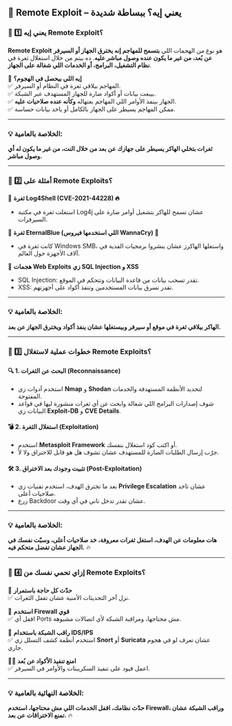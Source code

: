 ## **🔴 Remote Exploit – يعني إيه؟ ببساطة شديدة**

### **📌 1️⃣ يعني إيه Remote Exploit؟**

**Remote Exploit** هو نوع من الهجمات اللي **بتسمح للمهاجم إنه يخترق الجهاز أو السيرفر عن بُعد، من غير ما يكون عنده وصول مباشر عليه**. ده بيتم من خلال استغلال ثغرة في **نظام التشغيل، البرامج، أو الخدمات اللي شغالة على الجهاز**.

📌 **إيه اللي بيحصل في الهجوم؟**  
✅ المهاجم بيلاقي ثغرة في النظام أو السيرفر.  
✅ بيبعت بيانات أو أكواد ضارة للجهاز المستهدف عبر الشبكة.  
✅ الجهاز بينفذ الأوامر اللي المهاجم بعتهاله **وكأنه عنده صلاحيات عليه**.  
✅ ممكن المهاجم يسيطر على الجهاز بالكامل أو ياخد بيانات حساسة.

---

### **💡 الخلاصة بالعامية:**

**ثغرات بتخلي الهاكر يسيطر على جهازك عن بعد من خلال النت، من غير ما يكون له أي وصول مباشر.**

---

### **📌 2️⃣ أمثلة على Remote Exploits؟**

🔹 **ثغرة Log4Shell (CVE-2021-44228) 🔥**

- استغلت ثغرة في مكتبة Log4j عشان تسمح للهاكر بتشغيل أوامر ضارة على السيرفرات.

🔹 **ثغرة EternalBlue (اللي استخدمها فيروس WannaCry) 🛑**

- كانت ثغرة في Windows SMB، واستغلها الهاكرز عشان ينشروا برمجيات الفدية في آلاف الأجهزة حول العالم.

🔹 **هجمات Web Exploits زي SQL Injection و XSS**

- SQL Injection: تقدر تسحب بيانات من قاعدة البيانات وتتحكم في الموقع.
- XSS: تقدر تسرق بيانات المستخدمين وتنفذ أكواد على أجهزتهم.

---

### **💡 الخلاصة بالعامية:**

**الهاكر بيلاقي ثغرة في موقع أو سيرفر وبيستغلها عشان ينفذ أكواد ويخترق الجهاز عن بعد.**

---

### **📌 3️⃣ خطوات عملية لاستغلال Remote Exploits؟**

#### **🔍 1. البحث عن الثغرات (Reconnaissance)**

- استخدم أدوات زي **Nmap** و **Shodan** لتحديد الأنظمة المستهدفة والخدمات المفتوحة.
- شوف إصدارات البرامج اللي شغالة وابحث عن أي ثغرات منشورة ليها في قواعد البيانات زي **Exploit-DB** و **CVE Details**.

#### **💣 2. استغلال الثغرة (Exploitation)**

- استخدم **Metasploit Framework** أو اكتب كود استغلال بنفسك.
- جرّب إرسال الطلبات الضارة للمستهدف عشان تشوف هل هو قابل للاختراق ولا لأ.

#### **🛠 3. تثبيت وجودك بعد الاختراق (Post-Exploitation)**

- بعد ما تخترق الهدف، استخدم تقنيات زي **Privilege Escalation** عشان تاخد صلاحيات أعلى.
- زرع Backdoor عشان تقدر تدخل تاني في أي وقت.

---

### **💡 الخلاصة بالعامية:**

**هات معلومات عن الهدف، استغل ثغرات معروفة، خد صلاحيات أعلى، وسبّت نفسك في الجهاز عشان تفضل متحكم فيه.** 🔥

---

### **📌 4️⃣ إزاي تحمي نفسك من Remote Exploits؟**

🛑 **حدّث كل حاجة باستمرار**  
✅ نزل آخر التحديثات الأمنية عشان تقفل الثغرات.

🔐 **استخدم Firewall قوي**  
✅ اقفل أي Ports مش محتاجها، ومراقبة الشبكة لأي اتصالات مشبوهة.

📡 **راقب الشبكة باستخدام IDS/IPS**  
✅ استخدم أنظمة كشف التسلل زي **Snort** أو **Suricata** عشان تعرف لو في هجوم جاري.

👨‍💻 **امنع تنفيذ الأكواد عن بُعد**  
✅ اعمل قيود على تنفيذ السكريبتات والأوامر في السيرفر.

---

### **💡 الخلاصة النهائية بالعامية:**

**حدّث نظامك، اقفل الخدمات اللي مش محتاجها، استخدم Firewall، وراقب الشبكة عشان تمنع الاختراقات عن بعد.** 🔥